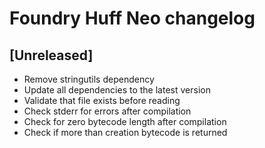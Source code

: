 <!-- Keep a Changelog guide -> https://keepachangelog.com -->

# Foundry Huff Neo changelog

## [Unreleased]
- Remove stringutils dependency
- Update all dependencies to the latest version
- Validate that file exists before reading
- Check stderr for errors after compilation
- Check for zero bytecode length after compilation
- Check if more than creation bytecode is returned